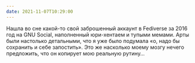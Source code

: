 ```yaml
---
date: 2021-11-07T10:29:00
---
```


Нашла во сне какой-то свой заброшенный аккаунт в Fediverse за 2016 год на GNU Social, наполненный юри-хентаем и тупыми мемами. Арты были настолько детальными, что я уже было подумала «о, надо бы сохранить и себе запостить». Это же насколько моему мозгу нечего предложить, что он копирует мою реальную рутину…
